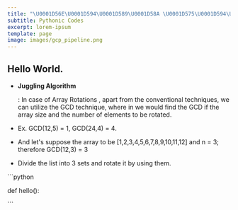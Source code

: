 ```yaml
---
title: "\U0001D56E\U0001D594\U0001D589\U0001D58A \U0001D575\U0001D594\U0001D59A\U0001D597\U0001D593\U0001D586\U0001D591"
subtitle: Pythonic Codes
excerpt: lorem-ipsum
template: page
image: images/gcp_pipeline.png
---
```

## Hello World.

*   **Juggling Algorithm**

    : In case of Array Rotations , apart from the conventional techniques, we can utilize the GCD technique, where in we would find the GCD if the array size and the number of elements to be rotated.

*   Ex. GCD(12,5) = 1, GCD(24,4) = 4.

*   And let's suppose the array to be [1,2,3,4,5,6,7,8,9,10,11,12] and n = 3; therefore GCD(12,3) = 3

*   Divide the list into 3 sets and rotate it by using them.

\`\`\`python

def hello():

\`\`\`
